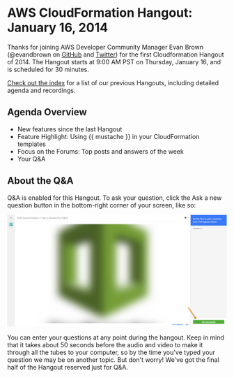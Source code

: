 AWS CloudFormation Hangout: January 16, 2014
========================================================
Thanks for joining AWS Developer Community Manager Evan Brown (@evandbrown on [GitHub](http://github.com/evandbrown) and [Twitter](http://twitter.com/evandbrown)) for the first Cloudformation Hangout of 2014. The Hangout starts at 9:00 AM PST on Thursday, January 16, and is scheduled for 30 minutes.

[Check out the index](../README.md) for a list of our previous Hangouts, including detailed agenda and recordings.

## Agenda Overview
* New features since the last Hangout
* Feature Highlight: Using {{ mustache }} in your CloudFormation templates
* Focus on the Forums: Top posts and answers of the week
* Your Q&A

## About the Q&A
Q&A is enabled for this Hangout. To ask your question, click the Ask a new question button in the bottom-right corner of your screen, like so:

![](img/hangout-qa.png)

You can enter your questions at any point during the hangout. Keep in mind that it takes about 50 seconds before the audio and video to make it through all the tubes to your computer, so by the time you've typed your question we may be on another topic. But don't worry! We've got the final half of the Hangout reserved just for Q&A.